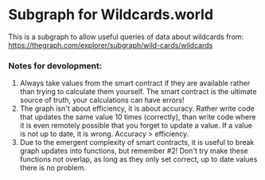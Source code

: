 # Subgraph for Wildcards.world

This is a subgraph to allow useful queries of data about wildcards from: https://thegraph.com/explorer/subgraph/wild-cards/wildcards

### Notes for devolopment:

1. Always take values from the smart contract if they are available rather than trying to calculate them yourself. The smart contract is the ultimate source of truth, your calculations can have errors!
2. The graph isn't about efficiency, it is about accuracy. Rather write code that updates the same value 10 times (correctly), than write code where it is even remotely possible that you forget to update a value. If a value is not up to date, it is wrong. Accuracy > efficiency.
3. Due to the emergent complexity of smart contracts, it is useful to break graph updates into functions, but remember #2! Don't try make these functions not overlap, as long as they only set correct, up to date values there is no problem.
